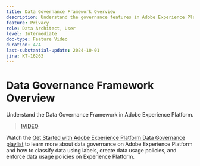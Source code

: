 ```yaml
---
title: Data Governance Framework Overview
description: Understand the governance features in Adobe Experience Platform.
feature: Privacy
role: Data Architect, User
level: Intermediate
doc-type: Feature Video
duration: 474
last-substantial-update: 2024-10-01
jira: KT-16263
---
```


# Data Governance Framework Overview

Understand the Data Governance Framework in Adobe Experience Platform.

>[!VIDEO](https://video.tv.adobe.com/v/29708/?learn=on)

Watch the [Get Started with Adobe Experience Platform Data Governance playlist](https://experienceleague.adobe.com/en/playlists/experience-platform-get-started-with-data-governance) to learn more about data governance on Adobe Experience Platform and how to classify data using labels, create data usage policies, and enforce data usage policies on Experience Platform.

